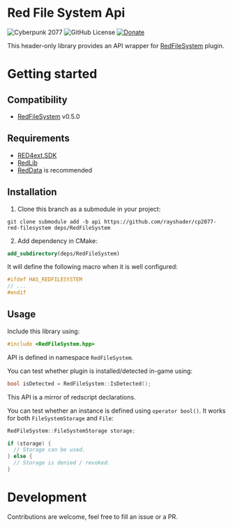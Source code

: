 # Red File System Api
![Cyberpunk 2077](https://img.shields.io/badge/Cyberpunk%202077-v2.12-blue)
![GitHub License](https://img.shields.io/github/license/rayshader/cp2077-red-filesystem)
[![Donate](https://img.shields.io/badge/donate-buy%20me%20a%20coffee-yellow)](https://www.buymeacoffee.com/lpfreelance)

This header-only library provides an API wrapper for [RedFileSystem] plugin.

# Getting started

## Compatibility
- [RedFileSystem] v0.5.0

## Requirements
- [RED4ext.SDK]
- [RedLib]
- [RedData] is recommended

## Installation

1. Clone this branch as a submodule in your project:
```shell
git clone submodule add -b api https://github.com/rayshader/cp2077-red-filesystem deps/RedFileSystem
```
2. Add dependency in CMake:
```cmake
add_subdirectory(deps/RedFileSystem)
```

It will define the following macro when it is well configured:
```cpp
#ifdef HAS_REDFILESYSTEM
// ...
#endif
```

## Usage

Include this library using:
```cpp
#include <RedFileSystem.hpp>
```

API is defined in namespace `RedFileSystem`.

You can test whether plugin is installed/detected in-game using:
```cpp
bool isDetected = RedFileSystem::IsDetected();
```

This API is a mirror of redscript declarations.

You can test whether an instance is defined using `operator bool()`. It works 
for both `FileSystemStorage` and `File`:
```cpp
RedFileSystem::FileSystemStorage storage;

if (storage) {
  // Storage can be used.
} else {
  // Storage is denied / revoked.
}
```

# Development
Contributions are welcome, feel free to fill an issue or a PR.

<!-- Table of links -->
[RED4ext.SDK]: https://github.com/WopsS/RED4ext.SDK
[RedLib]: https://github.com/psiberx/cp2077-red-lib
[RedData]: https://github.com/rayshader/cp2077-red-data
[RedFileSystem]: https://github.com/rayshader/cp2077-red-filesystem
